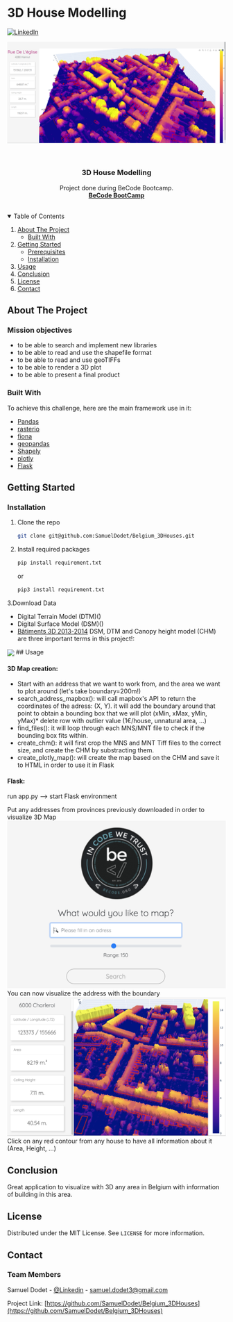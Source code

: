 # 3D House Modelling



[![LinkedIn][linkedin-shield]](https://www.linkedin.com/in/samuel-dodet/)


![Logo](https://github.com/SamuelDodet/Belgium_3DHouses/blob/main/static/example.png)
<!-- PROJECT LOGO -->
<br />
<p align="center">
    

  <h3 align="center">3D House Modelling </h3>

  <p align="center">
    Project done during BeCode Bootcamp.
    <br />
    <a href="https://becode.org/learn/ai-bootcamp/"><strong> BeCode BootCamp </strong></a>
    <br />
    <br />

  </p>
</p>



<!-- TABLE OF CONTENTS -->
<details open="open">
  <summary>Table of Contents</summary>
  <ol>
    <li>
      <a href="#about-the-project">About The Project</a>
      <ul>
        <li><a href="#built-with">Built With</a></li>
      </ul>
    </li>
    <li>
      <a href="#getting-started">Getting Started</a>
      <ul>
        <li><a href="#prerequisites">Prerequisites</a></li>
        <li><a href="#installation">Installation</a></li>
      </ul>
    </li>
    <li><a href="#usage">Usage</a></li>
    <li><a href="#roadmap">Conclusion</a></li>
    <li><a href="#license">License</a></li>
    <li><a href="#contact">Contact</a></li>
  </ol>
</details>



<!-- ABOUT THE PROJECT -->
## About The Project


### Mission objectives
- to be able to search and implement new libraries
- to be able to read and use the shapefile format
- to be able to read and use geoTIFFs
- to be able to render a 3D plot
- to be able to present a final product

### Built With

To achieve this challenge, here are the main framework use in it:

* [Pandas](https://pandas.pydata.org/)
* [rasterio](https://rasterio.readthedocs.io/en/latest/index.html)
* [fiona](https://pypi.org/project/Fiona/)
* [geopandas](https://geopandas.org/)
* [Shapely](https://shapely.readthedocs.io/en/stable/index.html)
* [plotly](https://plotly.com/)
* [Flask](https://flask.palletsprojects.com/en/2.0.x/)





<!-- GETTING STARTED -->
## Getting Started



### Installation


1. Clone the repo
   ```sh
   git clone git@github.com:SamuelDodet/Belgium_3DHouses.git
   ```
2. Install required packages
   ```sh
   pip install requirement.txt
   ```
   or
   ```sh
   pip3 install requirement.txt
   ```
3.Download Data

- Digital Terrain Model (DTM)()
- Digital Surface Model (DSM)()
- [Bâtiments 3D 2013-2014]((https://geoportail.wallonie.be/catalogue/4de94d5d-9036-4953-beca-3ff76e4b1ec8.html))
DSM, DTM and Canopy height model (CHM) are three important terms in this project!:
<img align="center" src="https://i.stack.imgur.com/1l3EA.png" />
<!-- USAGE EXAMPLES -->
## Usage

#### 3D Map creation:
* Start with an address that we want to work from, and the area we want to plot around (let's take boundary=200m!)
* search_address_mapbox(): will call mapbox's API to return the coordinates of the adress: (X, Y). it will add the boundary around that point to obtain a bounding box that we will plot (xMin, xMax, yMin, yMax)* delete row with outlier value (1€/house, unnatural area, ...)
* find_files(): it will loop through each MNS/MNT file to check if the bounding box fits within.
* create_chm(): it will first crop the MNS and MNT Tiff files to the correct size, and create the CHM by substracting them.
* create_plotly_map(): will create the map based on the CHM and save it to HTML in order to use it in Flask


#### Flask:

run app.py --> start Flask environment

Put any addresses from provinces previously downloaded in order to visualize 3D Map
![Logo](https://github.com/SamuelDodet/Belgium_3DHouses/blob/main/static/logo.png)
You can now visualize the address with the boundary
![Logo](https://github.com/SamuelDodet/Belgium_3DHouses/blob/main/static/example2.png)
Click on any red contour from any house to have all information about it (Area, Height, ...)



<!-- ROADMAP -->
## Conclusion

Great application to visualize with 3D any area in Belgium with information of building in this area.



<!-- LICENSE -->
## License

Distributed under the MIT License. See `LICENSE` for more information.



<!-- CONTACT -->
## Contact

### Team Members
Samuel Dodet - [@Linkedin](https://www.linkedin.com/in/samuel-dodet/) - samuel.dodet3@gmail.com


Project Link: [https://github.com/SamuelDodet/Belgium_3DHouses](https://github.com/SamuelDodet/Belgium_3DHouses)

[linkedin-shield]: https://img.shields.io/badge/-LinkedIn-black.svg?style=for-the-badge&logo=linkedin&colorB=555


